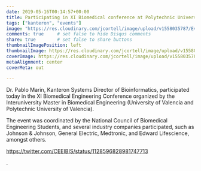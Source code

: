 ```yaml
---
date: 2019-05-16T00:14:57+00:00
title: Participating in XI Biomedical conference at Polytechnic University of Valencia
tags: ["kanteron", "events"]
image: "https://res.cloudinary.com/jcortell/image/upload/v1558035787/Events/IMG_7659.jpg"
comments: true     # set false to hide Disqus comments
share: true        # set false to share buttons
thumbnailImagePosition: left
thumbnailImage: https://res.cloudinary.com/jcortell/image/upload/v1558035787/Events/IMG_7659.jpg
coverImage: https://res.cloudinary.com/jcortell/image/upload/v1558035787/Events/IMG_7659.jpg
metaAlignment: center
coverMeta: out

---
```


Dr. Pablo Marin, Kanteron Systems Director of Bioinformatics, participated today in the XI Biomedical Engineering Conference organized by the Interuniversity Master in Biomedical Engineering (University of Valencia and Polytechnic University of Valencia).


<!--more-->

The event was coordinated by the National Council of Biomedical Engineering Students, and several industry companies participated, such as Johnson & Johnson, General Electric, Medtronic, and Edward Lifescience, amongst others.

https://twitter.com/CEEIBIS/status/1128596828981747713

.
